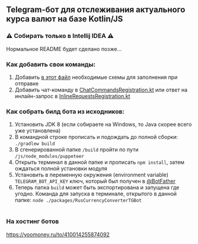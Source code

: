 ## Telegram-бот для отслеживания актуального курса валют на базе Kotlin/JS

### ⚠ Собирать только в Intellij IDEA ⚠

Нормальное README будет сделано позже...

### Как добавить свои команды:
1) Добавить [в этот файл](https://github.com/LennyLizowzskiy/ruscurrencybot-telegram/blob/master/src/main/kotlin/telegrambot/messages/schemas/MessageSchemaRegistration.kt) необходимые схемы для заполнения при отправке
2) Добавить чат-команду в [ChatCommandsRegistration.kt](https://github.com/LennyLizowzskiy/ruscurrencybot-telegram/blob/master/src/main/kotlin/telegrambot/commands/ChatCommandsRegistration.kt) или ответ на инлайн-запрос в [InlineRequestsRegistration.kt](https://github.com/LennyLizowzskiy/ruscurrencybot-telegram/blob/master/src/main/kotlin/telegrambot/commands/InlineRequestsRegistration.kt)

### Как собрать билд бота из исходников:
1) Установить JDK 8 (если собираете на Windows, то Java скорее всего уже установлена)
2) В командной строке прописать и подождать до полной сборки: `./gradlew build`
3) В сгенерированной папке `/build` пройти по пути `/js/node_modules/puppeteer`
4) Открыть терминал в данной папке и прописать `npm install`, затем ождаться полной установки модуля
5) Установить в переменную окружения (environment variable) `TELEGRAM_BOT_API_KEY` ключ, который был получен в [@BotFather](https://t.me/botfather)
6) Теперь папка `build` может быть экспортирована и запущена где угодно. Команда для запуска в терминале, открытого в данной папке: `node ./packages/RusCurrencyConverterTGBot`


#
### На хостинг ботов
https://yoomoney.ru/to/410014255874092